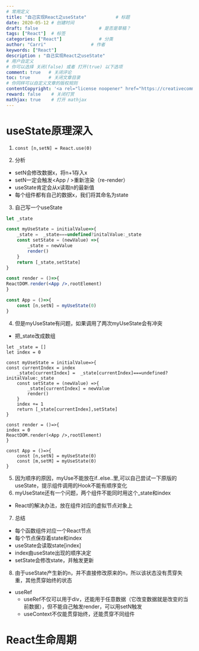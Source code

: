 ```yaml
---
# 常用定义
title: "自己实现React之useState"           # 标题
date: 2020-05-12 # 创建时间
draft: false                       # 是否是草稿？
tags: ["React"]  # 标签
categories: ["React"]              # 分类
author: "Carri"                 # 作者
keywords: ["React"]
description : "自己实现React之useState"
# 用户自定义
# 你可以选择 关闭(false) 或者 打开(true) 以下选项
comment: true   # 关闭评论
toc: true       # 关闭文章目录
# 你同样可以自定义文章的版权规则
contentCopyright: '<a rel="license noopener" href="https://creativecommons.org/licenses/by-nc-nd/4.0/" target="_blank">CC BY-NC-ND 4.0</a>'
reward: false	 # 关闭打赏
mathjax: true    # 打开 mathjax
---
```


# useState原理深入

1. `const [n,setN] = React.use(0)`

2. 分析

- setN会修改数据x，将n+1存入x
- setN一定会触发<App / >重新渲染（re-render）
- useState肯定会从x读取n的最新值
- 每个组件都有自己的数据x，我们将其命名为state

3. 自己写一个useState

```jsx
let _state 

const myUseState = initialValue=>{
	_state =  _state===undefined?initalValue:_state
	const setState = (newValue) =>{
		_state = newValue
		render()
	}
	return [_state,setState]
}

const render = ()=>{
ReactDOM.render(<App />,rootElement)
}

const App = ()=>{
    const [n,setN] = myUseState(0)
}
```

4. 但是myUseState有问题，如果调用了两次myUseState会有冲突

- 把_state改成数组

```
let _state = []
let index = 0

const myUseState = initialValue=>{
const currentIndex = index
	_state[currentIndex] =  _state[currentIndex]===undefined?initalValue:_state
	const setState = (newValue) =>{
		_state[currentIndex] = newValue
		render()
	}
	index += 1
	return [_state[currentIndex],setState]
}

const render = ()=>{
index = 0
ReactDOM.render(<App />,rootElement)
}

const App = ()=>{
    const [n,setN] = myUseState(0)
    const [m,setM] = myUseState(0)
}
```

5. 因为顺序的原因，myUse不能放在if..else..里,可以自己尝试一下原版的useState，提示组件调用的Hook不能有顺序变化
6. myUseState还有一个问题，两个组件不能同时用这个_state和index

- React的解决办法，放在组件对应的虚拟节点对象上

7. 总结

- 每个函数组件对应一个React节点
- 每个节点保存着state和index
- useState会读取state[index]
- index由useState出现的顺序决定
- setState会修改state，并触发更新

8. 由于useState产生新的n，并不直接修改原来的n，所以该状态没有贯穿失重，其他贯穿始终的状态

- useRef
  - useRef不仅可以用于div，还能用于任意数据（它改变数据就是改变的当前数据），但不能自己触发render，可以用setN触发
  - useContext不仅能贯穿始终，还能贯穿不同组件

# React生命周期